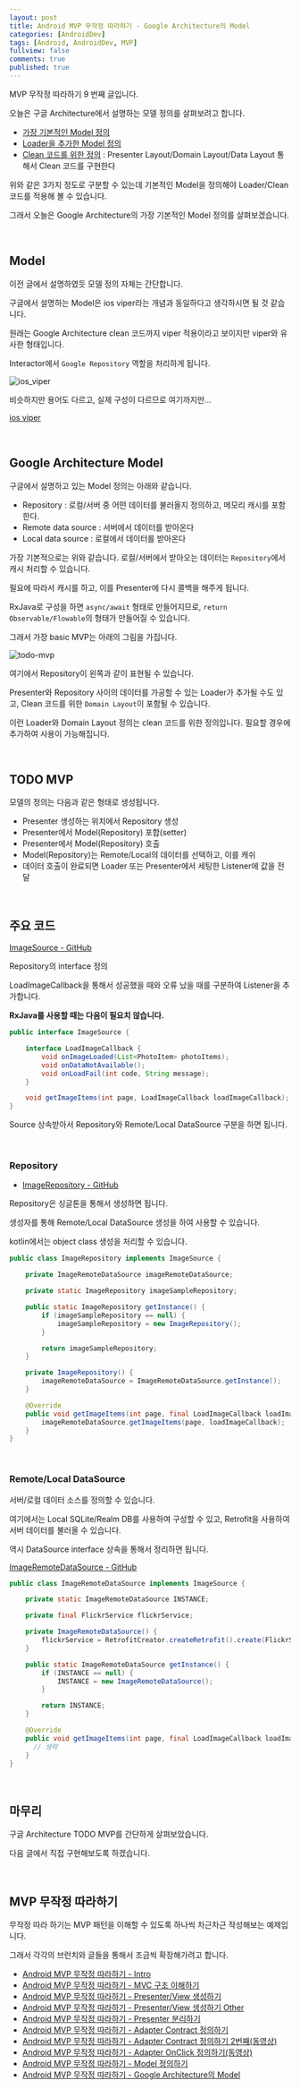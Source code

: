 ```yaml
---
layout: post
title: Android MVP 무작정 따라하기 - Google Architecture의 Model
categories: [AndroidDev]
tags: [Android, AndroidDev, MVP]
fullview: false
comments: true
published: true
---
```


MVP 무작정 따라하기 9 번째 글입니다.

오늘은 구글 Architecture에서 설명하는 모델 정의를 살펴보려고 합니다.

- [가장 기본적인 Model 정의](https://github.com/googlesamples/android-architecture/tree/todo-mvp/)
- [Loader을 추가한 Model 정의](https://github.com/googlesamples/android-architecture/tree/todo-mvp-loaders/)
- [Clean 코드를 위한 정의](https://github.com/googlesamples/android-architecture/tree/todo-mvp-clean/) : Presenter Layout/Domain Layout/Data Layout 통해서 Clean 코드를 구현한다

위와 같은 3가지 정도로 구분할 수 있는데 기본적인 Model을 정의해야 Loader/Clean 코드를 적용해 볼 수 있습니다.

그래서 오늘은 Google Architecture의 가장 기본적인 Model 정의를 살펴보겠습니다.


<br />

## Model

이전 글에서 설명하였듯 모델 정의 자체는 간단합니다.

구글에서 설명하는 Model은 ios viper라는 개념과 동일하다고 생각하시면 될 것 같습니다.

원래는 Google Architecture clean 코드까지 viper 적용이라고 보이지만 viper와 유사한 형태입니다.

Interactor에서 `Google Repository` 역할을 처리하게 됩니다.

![ios_viper]

비슷하지만 용어도 다르고, 실제 구성이 다르므로 여기까지만...

[ios viper](https://www.ckl.io/blog/ios-project-architecture-using-viper/)



<br />

## Google Architecture Model

구글에서 설명하고 있는 Model 정의는 아래와 같습니다.

- Repository : 로컬/서버 중 어떤 데이터를 불러올지 정의하고, 메모리 캐시를 포함한다.
- Remote data source : 서버에서 데이터를 받아온다
- Local data source : 로컬에서 데이터를 받아온다

가장 기본적으로는 위와 같습니다. 로컬/서버에서 받아오는 데이터는 `Repository`에서 캐시 처리할 수 있습니다.

필요에 따라서 캐시를 하고, 이를 Presenter에 다시 콜백을 해주게 됩니다.

RxJava로 구성을 하면 `async/await` 형태로 만들어지므로, `return Observable/Flowable`의 형태가 만들어질 수 있습니다.

그래서 가장 basic MVP는 아래의 그림을 가집니다.

![todo-mvp]

여기에서 Repository이 왼쪽과 같이 표현될 수 있습니다.

Presenter와 Repository 사이의 데이터를 가공할 수 있는 Loader가 추가될 수도 있고, Clean 코드를 위한 `Domain Layout`이 포함될 수 있습니다.

이런 Loader와 Domain Layout 정의는 clean 코드를 위한 정의입니다. 필요할 경우에 추가하여 사용이 가능해집니다.


<br />

## TODO MVP

모델의 정의는 다음과 같은 형태로 생성됩니다.

- Presenter 생성하는 위치에서 Repository 생성
- Presenter에서 Model(Repository) 포합(setter)
- Presenter에서 Model(Repository) 호출
- Model(Repository)는 Remote/Local의 데이터를 선택하고, 이를 캐쉬
- 데이터 호출이 완료되면 Loader 또는 Presenter에서 세팅한 Listener에 값을 전달


<br />

## 주요 코드

[ImageSource - GitHub](https://github.com/taehwandev/Kotlin-Udemy-Sample/blob/master/app-java/src/main/java/tech/thdev/java_udemy_sample/data/source/image/ImageSource.java)

Repository의 interface 정의

LoadImageCallback을 통해서 성공했을 때와 오류 났을 때를 구분하여 Listener을 추가합니다.

**RxJava를 사용할 때는 다음이 필요치 않습니다.**

```java
public interface ImageSource {

    interface LoadImageCallback {
        void onImageLoaded(List<PhotoItem> photoItems);
        void onDataNotAvailable();
        void onLoadFail(int code, String message);
    }

    void getImageItems(int page, LoadImageCallback loadImageCallback);
}
```

Source 상속받아서 Repository와 Remote/Local DataSource 구분을 하면 됩니다.

<br />

### Repository

- [ImageRepository - GitHub](https://github.com/taehwandev/Kotlin-Udemy-Sample/blob/master/app-java/src/main/java/tech/thdev/java_udemy_sample/data/source/image/ImageRepository.java)

Repository은 싱글톤을 통해서 생성하면 됩니다.

생성자를 통해 Remote/Local DataSource 생성을 하여 사용할 수 있습니다.

kotlin에서는 object class 생성을 처리할 수 있습니다.

```java
public class ImageRepository implements ImageSource {

    private ImageRemoteDataSource imageRemoteDataSource;

    private static ImageRepository imageSampleRepository;

    public static ImageRepository getInstance() {
        if (imageSampleRepository == null) {
            imageSampleRepository = new ImageRepository();
        }

        return imageSampleRepository;
    }

    private ImageRepository() {
        imageRemoteDataSource = ImageRemoteDataSource.getInstance();
    }

    @Override
    public void getImageItems(int page, final LoadImageCallback loadImageCallback) {
        imageRemoteDataSource.getImageItems(page, loadImageCallback);
    }
}
```

<br />

### Remote/Local DataSource

서버/로컬 데이터 소스를 정의할 수 있습니다.

여기에서는 Local SQLite/Realm DB를 사용하여 구성할 수 있고, Retrofit을 사용하여 서버 데이터를 불러올 수 있습니다.

역시 DataSource interface 상속을 통해서 정리하면 됩니다.

[ImageRemoteDataSource - GitHub](https://github.com/taehwandev/Kotlin-Udemy-Sample/blob/master/app-java/src/main/java/tech/thdev/java_udemy_sample/data/source/image/ImageRemoteDataSource.java)

```java
public class ImageRemoteDataSource implements ImageSource {

    private static ImageRemoteDataSource INSTANCE;

    private final FlickrService flickrService;

    private ImageRemoteDataSource() {
        flickrService = RetrofitCreator.createRetrofit().create(FlickrService.class);
    }

    public static ImageRemoteDataSource getInstance() {
        if (INSTANCE == null) {
            INSTANCE = new ImageRemoteDataSource();
        }

        return INSTANCE;
    }

    @Override
    public void getImageItems(int page, final LoadImageCallback loadImageCallback) {
      // 생략
    }
}
```


<br />

## 마무리

구글 Architecture TODO MVP를 간단하게 살펴보았습니다.

다음 글에서 직접 구현해보도록 하겠습니다.


<br />

## MVP 무작정 따라하기

무작정 따라 하기는 MVP 패턴을 이해할 수 있도록 하나씩 차근차근 작성해보는 예제입니다.

그래서 각각의 브런치와 글들을 통해서 조금씩 확장해가려고 합니다.

- [Android MVP 무작정 따라하기 - Intro](http://thdev.tech/androiddev/2016/10/12/Android-MVP-Intro.html)
- [Android MVP 무작정 따라하기 - MVC 구조 이해하기](http://thdev.tech/androiddev/2016/10/23/Android-MVC-Architecture.html)
- [Android MVP 무작정 따라하기 - Presenter/View 생성하기](http://thdev.tech/androiddev/2016/11/28/Android-MVP-One.html)
- [Android MVP 무작정 따라하기 - Presenter/View 생성하기 Other](http://thdev.tech/androiddev/2016/11/30/Android-MVP-Two.html)
- [Android MVP 무작정 따라하기 - Presenter 분리하기](http://thdev.tech/androiddev/2016/12/23/Android-MVP-Three.html)
- [Android MVP 무작정 따라하기 - Adapter Contract 정의하기](http://thdev.tech/androiddev/2016/12/26/Android-MVP-Four.html)
- [Android MVP 무작정 따라하기 - Adapter Contract 정의하기 2번째(동영상)](http://thdev.tech/androiddev/2016/12/27/Android-MVP-Four-Two.html)
- [Android MVP 무작정 따라하기 - Adapter OnClick 정의하기(동영상)](http://thdev.tech/androiddev/2016/12/29/Android-MVP-Four-Three.html)
- [Android MVP 무작정 따라하기 - Model 정의하기](http://thdev.tech/androiddev/2016/12/29/Android-MVP-Model-One.html)
- [Android MVP 무작정 따라하기 - Google Architecture의 Model](http://thdev.tech/androiddev/2017/01/09/Android-MVP-Model-Two.html)


[ios_viper]: /images/mvp/2017-01-09-Android-MVP-Model-Two/ios_viper.png
[todo-mvp]: /images/mvp/2017-01-09-Android-MVP-Model-Two/todo-mvp.png

